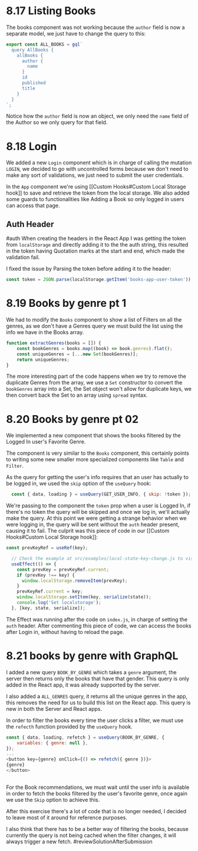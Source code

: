 # 8.17 Listing Books
The books component was not working because the `author` field is now a separate model, we just have to change the query to this:

```js
export const ALL_BOOKS = gql`
  query AllBooks {
    allBooks {
      author {
        name
      }
      id
      published
      title
    }
  }
`;
```

Notice how the `author` field is now an object, we only need the `name` field of the Author so we only query for that field.

# 8.18 Login

We added a new `Login` component which is in charge of calling the mutation `LOGIN`, we decided to go with uncontrolled forms because we don't need to make any sort of validations, we just need to submit the user credentials.

In the `App` component we're using [[Custom Hooks#Custom Local Storage hook]] to save and retrieve the token from the local storage. We also added some guards to functionalities like Adding a Book so only logged in users can access that page.

## Auth Header
#auth
When creating the headers in the React App I was getting the token from `localStorage` and directly adding it to the the auth string, this resulted in the token having Quotation marks at the start and end, which made the validation fail.

I fixed the issue by Parsing the token before adding it to the header:

```js
const token = JSON.parse(localStorage.getItem('books-app-user-token'));
```

# 8.19 Books by genre pt 1
We had to modify the `Books` component to show a list of Filters on all the genres, as we don't have a Genres query we must build the list using the info we have in the Books array.

```js
function extractGenres(books = []) {
    const bookGenres = books.map((book) => book.genres).flat();
    const uniqueGenres = [...new Set(bookGenres)];
    return uniqueGenres;
}
  ```

The more interesting part of the code happens when we try to remove the duplicate Genres from the array, we use a `Set` constructor to convert the `bookGenres` array into a Set, the Set object won't allow for duplicate keys, we then convert back the Set to an array using `spread` syntax.

# 8.20 Books by genre pt 02

We implemented a new component that shows the books filtered by the Logged In user's Favorite Genre.

The component is very similar to the `Books` component, this certainly points to writing some new smaller more specialized components like `Table` and `Filter`. 

As the query for getting the user's info requires that an user has actually to be logged in, we used the `skip` option of the `useQuery` hook:

```js
  const { data, loading } = useQuery(GET_USER_INFO, { skip: !token });
```

We're passing to the component the `token` prop when a user is Logged In, if there's no token the query will be skipped and once we log in, we'll actually make the query. At this point we were getting a strange behavior when we were logging in, the query will be sent without the `auth` header present, causing it to fail. The culprit was this piece of code in our [[Custom Hooks#Custom Local Storage hook]]:

```js
const prevKeyRef = useRef(key);

  // Check the example at src/examples/local-state-key-change.js to visualize a key change
  useEffect(() => {
    const prevKey = prevKeyRef.current;
    if (prevKey !== key) {
      window.localStorage.removeItem(prevKey);
    }
    prevKeyRef.current = key;
    window.localStorage.setItem(key, serialize(state));
    console.log('Set localstorage');
  }, [key, state, serialize]);
  ```

The Effect was running after the code on `index.js`, in charge of setting the `auth` header. After commenting this piece of code, we can access the books after Login in, without having to reload the page.

# 8.21 books by genre with GraphQL

I added a new query `BOOK_BY_GENRE` which takes a `genre` argument, the server then returns only the books that have that gender. This query is only added in the React app, it was already supported by the server.

I also added a `ALL_GENRES` query, it returns all the unique genres in the app, this removes the need for us to build this list on the React app. This query is new in both the Server and React apps.

In order to filter the books every time the user clicks a filter, we must use the `refecth` function provided by the `useQuery` hook.

```js
const { data, loading, refetch } = useQuery(BOOK_BY_GENRE, {
    variables: { genre: null },
});
...
<button key={genre} onClick={() => refetch({ genre })}>
{genre}
</button>
          
```

For the Book recommendations, we must wait until the user info is available in order to fetch the books filtered by the user's favorite genre, once again we use the `Skip` option to achieve this.

After this exercise there's a lot of code that is no longer needed, I decided to leave most of it around for reference purposes.

I also think that there has to be a better way of filtering the books, because currently the query is not being cached when the filter changes, it will always trigger a new fetch. #reviewSolutionAfterSubmission 


